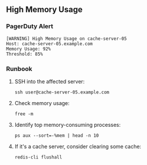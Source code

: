 ## High Memory Usage

### PagerDuty Alert

```
[WARNING] High Memory Usage on cache-server-05
Host: cache-server-05.example.com
Memory Usage: 92%
Threshold: 85%
```

### Runbook

1. SSH into the affected server:
   ```
   ssh user@cache-server-05.example.com
   ```

2. Check memory usage:
   ```
   free -m
   ```

3. Identify top memory-consuming processes:
   ```
   ps aux --sort=-%mem | head -n 10
   ```

4. If it's a cache server, consider clearing some cache:
   ```
   redis-cli flushall
   ```
